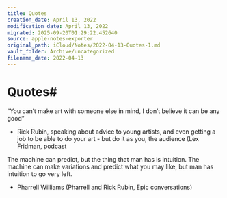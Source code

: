 ```yaml
---
title: Quotes
creation_date: April 13, 2022
modification_date: April 13, 2022
migrated: 2025-09-20T01:29:22.452640
source: apple-notes-exporter
original_path: iCloud/Notes/2022-04-13-Quotes-1.md
vault_folder: Archive/uncategorized
filename_date: 2022-04-13
---
```



# Quotes#  

“You can’t make art with someone else in mind, I don’t believe it can be any good”

- Rick Rubin, speaking about advice to young artists, and even getting a job to be able to do your art - but do it as you, the audience (Lex Fridman, podcast 


The machine can predict, but the thing that man has is intuition. The machine can make variations and predict what you may like, but man has intuition to go very left.

- Pharrell Williams (Pharrell and Rick Rubin, Epic conversations) 

